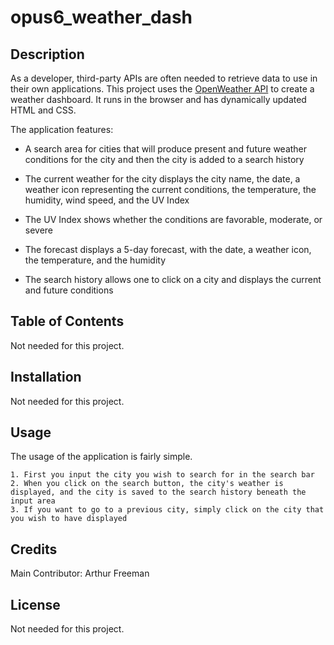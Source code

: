 # opus6_weather_dash

## Description 

As a developer, third-party APIs are often needed to retrieve data to use in their own applications. This project uses the [OpenWeather API](https://openweathermap.org/api) to create a weather dashboard. It runs in the browser and has dynamically updated HTML and CSS.

The application features:

* A search area for cities that will produce present and future weather conditions for the city and then the city is added to a search history

* The current weather for the city displays the city name, the date, a weather icon representing the current conditions, the temperature, the humidity, wind speed, and the UV Index

* The UV Index shows whether the conditions are favorable, moderate, or severe

* The forecast displays a 5-day forecast, with the date, a weather icon, the temperature, and the humidity

* The search history allows one to click on a city and displays the current and future conditions


## Table of Contents

Not needed for this project.


## Installation

Not needed for this project.


## Usage 

The usage of the application is fairly simple.

    1. First you input the city you wish to search for in the search bar
    2. When you click on the search button, the city's weather is displayed, and the city is saved to the search history beneath the input area
    3. If you want to go to a previous city, simply click on the city that you wish to have displayed


## Credits

Main Contributor: Arthur Freeman


## License

Not needed for this project.
